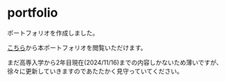 # portfolio

ポートフォリオを作成しました。


[こちら](https://create-alt.github.io/portfolio/)から本ポートフォリオを閲覧いただけます。　　

まだ高専入学から2年目現在(2024/11/16)までの内容しかないため薄いですが、徐々に更新していきますのであたたかく見守っていてください。
